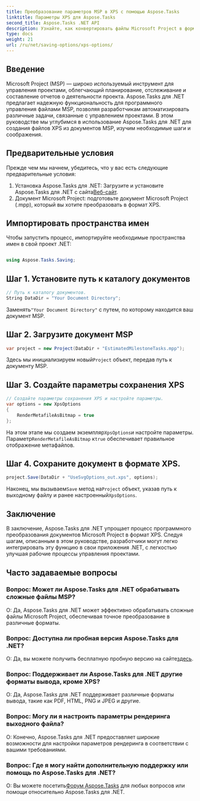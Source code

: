 ```yaml
---
title: Преобразование параметров MSP в XPS с помощью Aspose.Tasks
linktitle: Параметры XPS для Aspose.Tasks
second_title: Aspose.Tasks .NET API
description: Узнайте, как конвертировать файлы Microsoft Project в формат XPS с помощью Aspose.Tasks для .NET. Простая интеграция, надежная функциональность.
type: docs
weight: 21
url: /ru/net/saving-options/xps-options/
---
```

## Введение
Microsoft Project (MSP) — широко используемый инструмент для управления проектами, облегчающий планирование, отслеживание и составление отчетов о деятельности проекта. Aspose.Tasks для .NET предлагает надежную функциональность для программного управления файлами MSP, позволяя разработчикам автоматизировать различные задачи, связанные с управлением проектами. В этом руководстве мы углубимся в использование Aspose.Tasks для .NET для создания файлов XPS из документов MSP, изучим необходимые шаги и соображения.
## Предварительные условия
Прежде чем мы начнем, убедитесь, что у вас есть следующие предварительные условия:
1.  Установка Aspose.Tasks для .NET: Загрузите и установите Aspose.Tasks для .NET с сайта[Веб-сайт](https://releases.aspose.com/tasks/net/).
2. Документ Microsoft Project: подготовьте документ Microsoft Project (.mpp), который вы хотите преобразовать в формат XPS.

## Импортировать пространства имен
Чтобы запустить процесс, импортируйте необходимые пространства имен в свой проект .NET:
```csharp

using Aspose.Tasks.Saving;
```

## Шаг 1. Установите путь к каталогу документов
```csharp
// Путь к каталогу документов.
String DataDir = "Your Document Directory";
```
 Заменять`"Your Document Directory"` с путем, по которому находится ваш документ MSP.
## Шаг 2. Загрузите документ MSP
```csharp
var project = new Project(DataDir + "EstimatedMilestoneTasks.mpp");
```
 Здесь мы инициализируем новый`Project` объект, передав путь к документу MSP.
## Шаг 3. Создайте параметры сохранения XPS
```csharp
// Создайте параметры сохранения XPS и настройте параметры.
var options = new XpsOptions
{
    RenderMetafileAsBitmap = true
};
```
 На этом этапе мы создаем экземпляр`XpsOptions`и настройте параметры. Параметр`RenderMetafileAsBitmap` к`true` обеспечивает правильное отображение метафайлов.
## Шаг 4. Сохраните документ в формате XPS.
```csharp
project.Save(DataDir + "UseSvgOptions_out.xps", options);
```
 Наконец, мы вызываем`Save` метод на`Project` объект, указав путь к выходному файлу и ранее настроенный`XpsOptions`.

## Заключение
В заключение, Aspose.Tasks для .NET упрощает процесс программного преобразования документов Microsoft Project в формат XPS. Следуя шагам, описанным в этом руководстве, разработчики могут легко интегрировать эту функцию в свои приложения .NET, с легкостью улучшая рабочие процессы управления проектами.
## Часто задаваемые вопросы
### Вопрос: Может ли Aspose.Tasks для .NET обрабатывать сложные файлы MSP?
О: Да, Aspose.Tasks для .NET может эффективно обрабатывать сложные файлы Microsoft Project, обеспечивая точное преобразование в различные форматы.
### Вопрос: Доступна ли пробная версия Aspose.Tasks для .NET?
 О: Да, вы можете получить бесплатную пробную версию на сайте[здесь](https://releases.aspose.com/).
### Вопрос: Поддерживает ли Aspose.Tasks для .NET другие форматы вывода, кроме XPS?
О: Да, Aspose.Tasks для .NET поддерживает различные форматы вывода, такие как PDF, HTML, PNG и JPEG и другие.
### Вопрос: Могу ли я настроить параметры рендеринга выходного файла?
О: Конечно, Aspose.Tasks для .NET предоставляет широкие возможности для настройки параметров рендеринга в соответствии с вашими требованиями.
### Вопрос: Где я могу найти дополнительную поддержку или помощь по Aspose.Tasks для .NET?
 О: Вы можете посетить[Форум Aspose.Tasks](https://forum.aspose.com/c/tasks/15) для любых вопросов или помощи относительно Aspose.Tasks для .NET.
